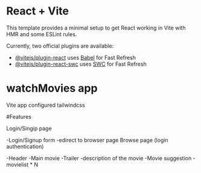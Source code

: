# React + Vite

This template provides a minimal setup to get React working in Vite with HMR and some ESLint rules.

Currently, two official plugins are available:

- [@vitejs/plugin-react](https://github.com/vitejs/vite-plugin-react/blob/main/packages/plugin-react/README.md) uses [Babel](https://babeljs.io/) for Fast Refresh
- [@vitejs/plugin-react-swc](https://github.com/vitejs/vite-plugin-react-swc) uses [SWC](https://swc.rs/) for Fast Refresh

# watchMovies app

Vite app
configured tailwindcss

#Features

Login/Singip page

  -Login/Signup form
  -edirect to browser page
Browse page (login authentication)

 -Header
 -Main movie
   -Trailer
   -description of the movie
   -Movie suggestion
     - movielist * N
